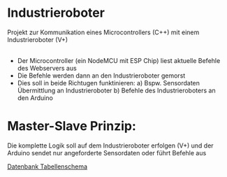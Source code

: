 # Industrieroboter

Projekt zur Kommunikation eines Microcontrollers (C++) mit einem Industrieroboter (V+)
<br><br>
- Der Microcontroller (ein NodeMCU mit ESP Chip) liest aktuelle Befehle des Webservers aus
- Die Befehle werden dann an den Industrieroboter gemorst
- Dies soll in beide Richtugen funktinieren:
a) Bspw. Sensordaten Übermittlung an Industrieroboter
b) Befehle des Industrieroboters an den Arduino

# Master-Slave Prinzip:

Die komplette Logik soll auf dem Industrieroboter erfolgen (V+) und der Arduino sendet nur angeforderte Sensordaten oder führt Befehle aus

[Datenbank Tabellenschema](Documentation/tabellenschema.png)
